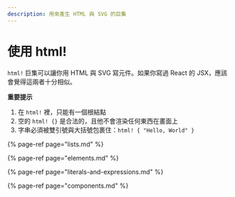```yaml
---
description: 用來產生 HTML 與 SVG 的巨集
---
```


# 使用 html!

`html!` 巨集可以讓你用 HTML 與 SVG 寫元件。如果你寫過 React 的 JSX，應該會覺得這兩者十分相似。

**重要提示**

1. 在 `html!` 裡，只能有一個根結點
2. 空的 `html! {}` 是合法的，且他不會渲染任何東西在畫面上
3. 字串必須被雙引號與大括號包裹住：`html! { "Hello, World" }`

{% page-ref page="lists.md" %}

{% page-ref page="elements.md" %}

{% page-ref page="literals-and-expressions.md" %}

{% page-ref page="components.md" %}


